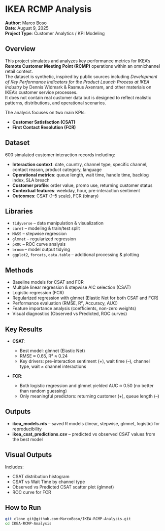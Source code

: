# IKEA RCMP Analysis

**Author**: Marco Boso  
**Date**: August 9, 2025  
**Project Type**: Customer Analytics / KPI Modeling

## Overview

This project simulates and analyzes key performance metrics for IKEA’s **Remote Customer Meeting Point (RCMP)** operations within an omnichannel retail context.  
The dataset is synthetic, inspired by public sources including *Development of Key Performance Indicators for the Product Launch Process at IKEA Industry* by Dennis Widmark & Rasmus Axenram, and other materials on IKEA’s customer service processes.  
It does not contain real customer data but is designed to reflect realistic patterns, distributions, and operational scenarios.

The analysis focuses on two main KPIs:
- **Customer Satisfaction (CSAT)**
- **First Contact Resolution (FCR)**

## Dataset

600 simulated customer interaction records including:
- **Interaction context**: date, country, channel type, specific channel, contact reason, product category, language
- **Operational metrics**: queue length, wait time, handle time, backlog index, SLA breach
- **Customer profile**: order value, promo use, returning customer status
- **Contextual features**: weekday, hour, pre-interaction sentiment
- **Outcomes**: CSAT (1–5 scale), FCR (binary)

## Libraries

- `tidyverse` – data manipulation & visualization  
- `caret` – modeling & train/test split  
- `MASS` – stepwise regression  
- `glmnet` – regularized regression  
- `pROC` – ROC curve analysis  
- `broom` – model output tidying  
- `ggplot2`, `forcats`, `data.table` – additional processing & plotting

## Methods

- Baseline models for CSAT and FCR  
- Multiple linear regression & stepwise AIC selection (CSAT)  
- Logistic regression (FCR)  
- Regularized regression with glmnet (Elastic Net for both CSAT and FCR)  
- Performance evaluation (RMSE, R², Accuracy, AUC)  
- Feature importance analysis (coefficients, non-zero weights)  
- Visual diagnostics (Observed vs Predicted, ROC curves)

## Key Results

- **CSAT**:  
  - Best model: glmnet (Elastic Net)  
  - RMSE ≈ 0.65, R² ≈ 0.24  
  - Key drivers: pre-interaction sentiment (+), wait time (–), channel type, wait × channel interactions

- **FCR**:  
  - Both logistic regression and glmnet yielded AUC ≈ 0.50 (no better than random guessing)  
  - Only meaningful predictors: returning customer (+), queue length (–)

## Outputs

- **ikea_models.rds** – saved R models (linear, stepwise, glmnet, logistic) for reproducibility  
- **ikea_csat_predictions.csv** – predicted vs observed CSAT values from the best model

## Visual Outputs

Includes:
- CSAT distribution histogram  
- CSAT vs Wait Time by channel type  
- Observed vs Predicted CSAT scatter plot (glmnet)  
- ROC curve for FCR

## How to Run

```bash
git clone git@github.com:MarcoBoso/IKEA-RCMP-Analysis.git
cd IKEA-RCMP-Analysis
